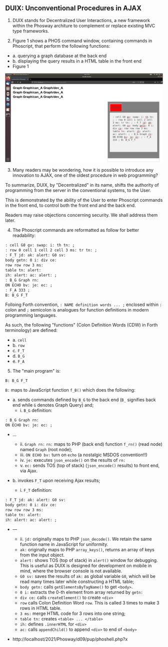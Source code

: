 ## DUIX: Unconventional Procedures in AJAX

1. DUIX stands for Decentralized User Interactions, a new framework within the Phosway architure to complement or replace existing MVC type frameworks.

2. Figure 1 shows a PHOS command window, containing commands in Phoscript, that perform the following functions:

- a. querying a graph database at the back end
- b. displaying the query results in a HTML table in the front end
- Figure 1
<img src="https://github.com/udexon/Phosway/blob/master/img/DUIX_AJAX.png" width=600>

3. Many readers may be wondering, how it is possible to introduce any innovation to AJAX, one of the oldest procedure in web programming?

To summarize, DUIX, by "Decentralized" in its name, shifts the authority of programming from the server in the conventional systems, to the User.

This is demonstrated by the ability of the User to enter Phoscript commands in the front end, to control both the front end and the back end.

Readers may raise objections concerning security. We shall address them later.


4. The Phoscript commands are reformatted as follow for better readability:

```
: cell G0 gv: swap: i: th tn: ; 
: row 0 cell 1 cell 2 cell 3 ms: tr tn: ; 
: F_T jd: ak: alert: G0 sv: 
body getn: 0 i: div ce: 
row row row 3 ms: 
table tn: alert: 
ih: alert: ac: alert: ; 
: B_G Graph rn: 
ON ECHO bv: je: ec: ; 
: F_A 333 ; 
B: B_G F_T
```

Folloing Forth convention, `: NAME definition words ... ;` enclosed within `:` colon and `;` semicolon is analogues for function definitions in modern programming languages.

As such, the following "functions" (Colon Definition Words (CDW) in Forth terminology) are defined:

- a. `cell`
- b. `row`
- c. `F_T`
- d. `B_G`
- e. `F_A`

5. The "main program" is:

```
B: B_G F_T
```

`B:` maps to JavaScript function `f_B()` which does the following:

- a. sends commands defined by `B_G` to the back end (`B_` signifies back end while `G` denotes Graph Query) and;
  - i. `B_G` definition: 
```  
: B_G Graph rn: 
ON ECHO bv: je: ec: ;
```
- ...
  - ii. `Graph rn:` `rn:` maps to PHP (back end) function `f_rn()` (read node) named `Graph` (root node);
  - iii. `ON ECHO bv:` turn on `echo` (a nostalgic MSDOS convention!!)
  - iv. `je:` executes `json_encode()` on the results of `rn:`
  - v.  `ec:` sends TOS (top of stack) (`json_encode()` results) to front end, via Ajax.

- b. invokes `F_T` upon receiving Ajax results;
  - i. `F_T` definition:
```
: F_T jd: ak: alert: G0 sv: 
body getn: 0 i: div ce: 
row row row 3 ms: 
table tn: alert: 
ih: alert: ac: alert: ; 
```
- &mdash;
  - ii. `jd:` originally maps to PHP `json_decode()`. We retain the same function name in JavaScript for uniformity.
  - `ak:` originally maps to PHP `array_keys()`, returns an array of keys from the input object.
  - `alert:` shows TOS (top of stack) in `alert()` window for debugging. This is useful as DUIX is designed for development on mobile in mind, where the browser console is not available.
  - `G0 sv:` saves the results of `ak:` as global variable `G0`, which will be read many times later while constructing a HTML table;
  - `body getn:` calls `getElementsByTagName()` to get `<body>`.
  - `0 i:` extracts the 0-th element from array returned by `getn:`
  - `div ce:` calls `createElement()` to create `<div>`
  - `row` calls Colon Definition Word `row`. This is called 3 times to make 3 rows in HTML table.
  - `3 ms:` merge HTML code for 3 rows into one string;
  - `table tn:` creates `<table> ... </table>`
  - `ih:` defines `.innerHTML` for `<div>`
  - `ac:` calls `appendChild()` to append `<div>` to end of `<body>`

- http://localhost/2021/Phosway/d09/pup/phoshell.php?x
